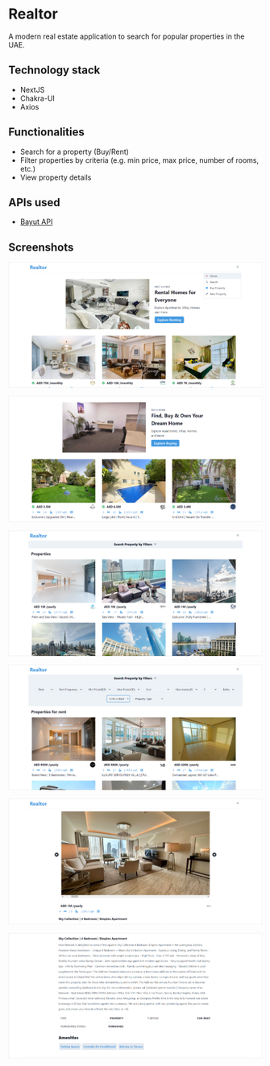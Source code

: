# Realtor

A modern real estate application to search for popular properties in the UAE.

## Technology stack

- NextJS
- Chakra-UI
- Axios

## Functionalities

- Search for a property (Buy/Rent)
- Filter properties by criteria (e.g. min price, max price, number of rooms, etc.)
- View property details

## APIs used

- [Bayut API](https://rapidapi.com/apidojo/api/bayut)

## Screenshots

![Image-1](./assets/project-screenshots/image-1.png)

![Image-2](./assets/project-screenshots/image-2.png)

![Image-3](./assets/project-screenshots/image-3.png)

![Image-4](./assets/project-screenshots/image-4.png)

![Image-5](./assets/project-screenshots/image-5.png)

![Image-6](./assets/project-screenshots/image-6.png)
